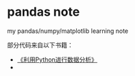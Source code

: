 # pandas note

my pandas/numpy/matplotlib learning note

部分代码来自以下书籍：

- [《利用Python进行数据分析》](https://book.douban.com/subject/25779298/)
- []()